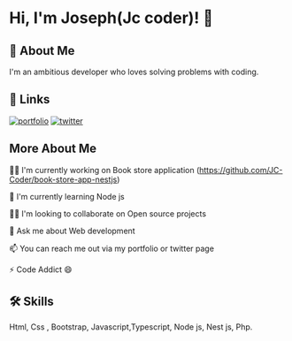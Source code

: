 # Hi, I'm Joseph(Jc coder)! 👋


## 🚀 About Me

I'm an ambitious developer who loves solving problems with coding.



## 🔗 Links
[![portfolio](https://img.shields.io/badge/my_portfolio-000?style=for-the-badge&logo=ko-fi&logoColor=white)](https://jc-coder.vercel.app/)
[![twitter](https://img.shields.io/badge/twitter-1DA1F2?style=for-the-badge&logo=twitter&logoColor=white)](https://twitter.com/jc_coder1)

## More About Me
👩‍💻 I'm currently working on Book store application (https://github.com/JC-Coder/book-store-app-nestjs)

🧠 I'm currently learning Node js

👯‍♀️ I'm looking to collaborate on Open source projects

💬 Ask me about Web development

📫 You can reach me out via my portfolio or twitter page

⚡️ Code Addict 😄 


## 🛠 Skills
Html, Css , Bootstrap, Javascript,Typescript, Node js, Nest js, Php.

